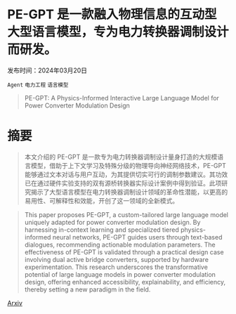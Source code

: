# PE-GPT 是一款融入物理信息的互动型大型语言模型，专为电力转换器调制设计而研发。

发布时间：2024年03月20日

`Agent` `电力工程` `语言模型`

> PE-GPT: A Physics-Informed Interactive Large Language Model for Power Converter Modulation Design

# 摘要

> 本文介绍的 PE-GPT 是一款专为电力转换器调制设计量身打造的大规模语言模型，借助于上下文学习及特殊分级的物理导向神经网络技术，PE-GPT 能够通过文本对话与用户互动，为其提供切实可行的调制参数建议。其功效已在通过硬件实验支持的双有源桥转换器实际设计案例中得到验证。此项研究揭示了大型语言模型在电力转换器调制设计领域的革命性潜能，以更高的易用性、可解释性和效能，开创了这一领域的全新模式。

> This paper proposes PE-GPT, a custom-tailored large language model uniquely adapted for power converter modulation design. By harnessing in-context learning and specialized tiered physics-informed neural networks, PE-GPT guides users through text-based dialogues, recommending actionable modulation parameters. The effectiveness of PE-GPT is validated through a practical design case involving dual active bridge converters, supported by hardware experimentation. This research underscores the transformative potential of large language models in power converter modulation design, offering enhanced accessibility, explainability, and efficiency, thereby setting a new paradigm in the field.

[Arxiv](https://arxiv.org/abs/2403.14059)